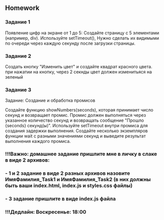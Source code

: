 ## Homework

### Задание 1

Появление цифр на экране от 1 до 5:
Создайте страницу с 5 элементами (например, div). Используйте setTimeout(),
Нужно сделать их видимыми по очереди через каждую секунду после загрузки страницы.

### Задание 2

Создать кнопку "Изменить цвет" и создайте квадрат красного цвета. при нажатии на кнопку,
через 2 секнды цвет должен изменитьяся на зеленый

### Задание 3

Задание: Создание и обработка промисов

Создайте функцию showNumbers(seconds), которая принимает число секунд и возвращает промис.
Промис должен выполняться через указанное количество секунд и возвращать сообщение "Прошло {seconds} секунд(ы)".
Используйте setTimeout внутри промиса для создания задержки выполнения.
Создайте несколько экземпляров функции wait с разными значениями секунд и выведите результат выполнения каждого промиса.

### !!!Важно: домашнее задание пришлите мне в личку в слаке в виде 2 архивов:

### - 1 и 2 задание в виде 2 разных архивов назовите ИмяФамилия_Task1 и ИмяФамилия_Task2 (в них должны быть ваши index.html, index.js и styles.css файлы)

### - 3 задание пришлите в виде index.js файла

### !!!Дедлайн: Воскресенье: 18:00
